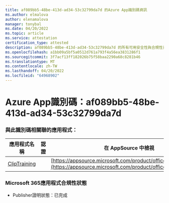 ```yaml
---
title: af089bb5-48be-413d-ad34-53c32799da7d 的Azure App識別碼資訊
ms.author: elmalova
author: elenamalova
manager: tonybal
ms.date: 04/20/2022
ms.topic: article
ms.service: attestation
certification_type: attested
description: af089bb5-48be-413d-ad34-53c32799da7d 的所有可用安全性與合規性資訊。
ms.openlocfilehash: a1bb09a5bf5a0512d761a793f4a56ea3831286f1
ms.sourcegitcommit: 3f7acf13ff182026b75f58baa2290a68c8281b46
ms.translationtype: MT
ms.contentlocale: zh-TW
ms.lasthandoff: 04/20/2022
ms.locfileid: "64968902"
---
```

# <a name="azure-app-id-af089bb5-48be-413d-ad34-53c32799da7d"></a>Azure App識別碼：af089bb5-48be-413d-ad34-53c32799da7d


### <a name="apps-associated-with-this-id"></a>與此識別碼相關聯的應用程式：
| **應用程式名稱** | **認證** | **在 AppSource 中檢視** |
|--------------|---------------|-----------------------|
| [ClipTraining](../forward/WA200001687.md) |  | [https://appsource.microsoft.com/product/office/WA200001687](https://appsource.microsoft.com/product/office/WA200001687) |

### <a name="microsoft-365-app-compliance-status"></a>Microsoft 365應用程式合規性狀態
- Publisher證明狀態：已完成
